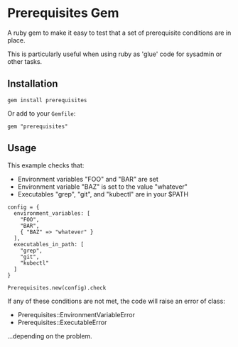 # Prerequisites Gem

A ruby gem to make it easy to test that a set of prerequisite conditions are in place.

This is particularly useful when using ruby as 'glue' code for sysadmin or other tasks.

## Installation

```
gem install prerequisites
```

Or add to your `Gemfile`:

```
gem "prerequisites"
```

## Usage

This example checks that:

* Environment variables "FOO" and "BAR" are set
* Environment variable "BAZ" is set to the value "whatever"
* Executables "grep", "git", and "kubectl" are in your $PATH

```
config = {
  environment_variables: [
    "FOO",
    "BAR",
    { "BAZ" => "whatever" }
  ],
  executables_in_path: [
    "grep",
    "git",
    "kubectl"
  ]
}

Prerequisites.new(config).check
```

If any of these conditions are not met, the code will raise an error of class:

* Prerequisites::EnvironmentVariableError
* Prerequisites::ExecutableError

...depending on the problem.

